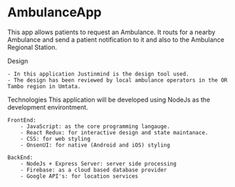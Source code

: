 # AmbulanceApp
This app allows patients to request an Ambulance. It routs for a nearby Ambulance and send a patient notification to it and also to the Ambulance Regional Station.

Design 

	- In this application Justinmind is the design tool used. 
	- The design has been reviewed by local ambulance operators in the OR Tambo region in Umtata.

Technologies
	This application will be developed using NodeJs as the development environtment. 

	FrontEnd:
		- JavaScript: as the core programming langauge.
		- React Redux: for interactive design and state maintanace.
		- CSS: for web styling
		- OnsenUI: for native (Android and iOS) styling

	BackEnd:
		- NodeJs + Express Server: server side processing
		- Firebase: as a cloud based database provider
		- Google API's: for location services